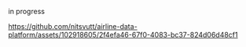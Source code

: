 in progress

https://github.com/nitsvutt/airline-data-platform/assets/102918605/2f4efa46-67f0-4083-bc37-824d06d48cf1

